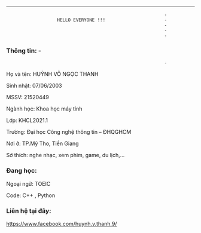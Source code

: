 ----------------------------------------------------------------
                                                               -
                       HELLO EVERYONE !!!                      -
                                                               -
                                                               -
                                                               -
### Thông tin:                                                 -
                                                               -
Họ và tên: HUỲNH VÕ NGỌC THANH

Sinh nhật: 07/06/2003

MSSV: 21520449

Ngành học: Khoa học máy tính

Lớp: KHCL2021.1

Trường: Đại học Công nghệ thông tin – ĐHQGHCM

Nơi ở: TP.Mỹ Tho, Tiền Giang

Sở thích: nghe nhạc, xem phim, game, du lịch,…

### Đang học:

Ngoại ngữ: TOEIC

Code: C++ , Python
### Liên hệ tại đây:
https://www.facebook.com/huynh.v.thanh.9/

